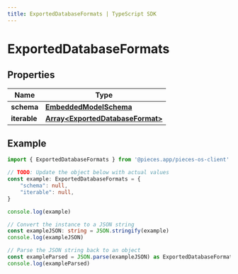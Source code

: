 ```yaml
---
title: ExportedDatabaseFormats | TypeScript SDK
---
```



# ExportedDatabaseFormats


## Properties

Name | Type
------------ | -------------
**schema** | [**EmbeddedModelSchema**](EmbeddedModelSchema)
**iterable** | [**Array&lt;ExportedDatabaseFormat&gt;**](ExportedDatabaseFormat)

## Example

```typescript
import { ExportedDatabaseFormats } from '@pieces.app/pieces-os-client'

// TODO: Update the object below with actual values
const example: ExportedDatabaseFormats = {
    "schema": null,
    "iterable": null,
}

console.log(example)

// Convert the instance to a JSON string
const exampleJSON: string = JSON.stringify(example)
console.log(exampleJSON)

// Parse the JSON string back to an object
const exampleParsed = JSON.parse(exampleJSON) as ExportedDatabaseFormats
console.log(exampleParsed)
```


